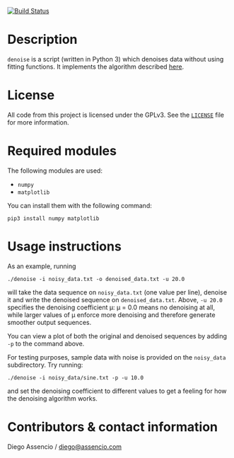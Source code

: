 [![Build Status](https://api.travis-ci.com/dassencio/denoise.svg?branch=master)](https://travis-ci.com/dassencio/denoise)

# Description

`denoise` is a script (written in Python 3) which denoises data without using
fitting functions. It implements the algorithm described
[here](http://diego.assencio.com/?index=df0bdbd936cfac191141770bf91a6b6e).

# License

All code from this project is licensed under the GPLv3. See the
[`LICENSE`](https://github.com/dassencio/denoise/tree/master/LICENSE)
file for more information.

# Required modules

The following modules are used:

- `numpy`
- `matplotlib`

You can install them with the following command:

    pip3 install numpy matplotlib

# Usage instructions

As an example, running

    ./denoise -i noisy_data.txt -o denoised_data.txt -u 20.0

will take the data sequence on `noisy_data.txt` (one value per line), denoise it
and write the denoised sequence on `denoised_data.txt`. Above, `-u 20.0` specifies
the denoising coefficient &mu;: &mu; = 0.0 means no denoising at all, while larger
values of &mu; enforce more denoising and therefore generate smoother output
sequences.

You can view a plot of both the original and denoised sequences by adding `-p`
to the command above.

For testing purposes, sample data with noise is provided on the `noisy_data`
subdirectory. Try running:

    ./denoise -i noisy_data/sine.txt -p -u 10.0

and set the denoising coefficient to different values to get a feeling for
how the denoising algorithm works.

# Contributors & contact information

Diego Assencio / diego@assencio.com

